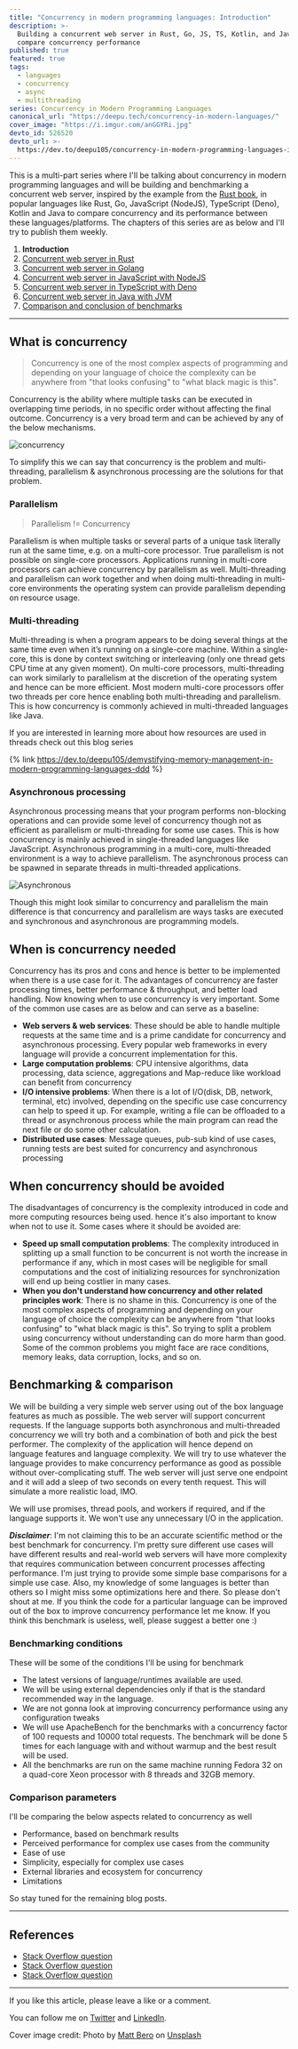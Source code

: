 ```yaml
---
title: "Concurrency in modern programming languages: Introduction"
description: >-
  Building a concurrent web server in Rust, Go, JS, TS, Kotlin, and Java to
  compare concurrency performance
published: true
featured: true
tags:
  - languages
  - concurrency
  - async
  - multithreading
series: Concurrency in Modern Programming Languages
canonical_url: "https://deepu.tech/concurrency-in-modern-languages/"
cover_image: "https://i.imgur.com/anGGYRi.jpg"
devto_id: 526520
devto_url: >-
  https://dev.to/deepu105/concurrency-in-modern-programming-languages-introduction-ckk
---
```


This is a multi-part series where I'll be talking about concurrency in modern programming languages and will be building and benchmarking a concurrent web server, inspired by the example from the [Rust book](https://doc.rust-lang.org/book/ch20-00-final-project-a-web-server.html), in popular languages like Rust, Go, JavaScript (NodeJS), TypeScript (Deno), Kotlin and Java to compare concurrency and its performance between these languages/platforms. The chapters of this series are as below and I'll try to publish them weekly.

1. **Introduction**
1. [Concurrent web server in Rust](https://deepu.tech/concurrency-in-modern-languages-rust/)
1. [Concurrent web server in Golang](https://deepu.tech/concurrency-in-modern-languages-go/)
1. [Concurrent web server in JavaScript with NodeJS](https://deepu.tech/concurrency-in-modern-languages-js/)
1. [Concurrent web server in TypeScript with Deno](https://deepu.tech/concurrency-in-modern-languages-ts/)
1. [Concurrent web server in Java with JVM](https://deepu.tech/concurrency-in-modern-languages-java/)
1. [Comparison and conclusion of benchmarks](https://deepu.tech/concurrency-in-modern-languages-final/)

---

## What is concurrency

> Concurrency is one of the most complex aspects of programming and depending on your language of choice the complexity can be anywhere from "that looks confusing" to "what black magic is this".

Concurrency is the ability where multiple tasks can be executed in overlapping time periods, in no specific order without affecting the final outcome. Concurrency is a very broad term and can be achieved by any of the below mechanisms.

![concurrency](https://i.imgur.com/glpIttD.jpeg)

To simplify this we can say that concurrency is the problem and multi-threading, parallelism & asynchronous processing are the solutions for that problem.

### Parallelism

> Parallelism != Concurrency

Parallelism is when multiple tasks or several parts of a unique task literally run at the same time, e.g. on a multi-core processor. True parallelism is not possible on single-core processors. Applications running in multi-core processors can achieve concurrency by parallelism as well. Multi-threading and parallelism can work together and when doing multi-threading in multi-core environments the operating system can provide parallelism depending on resource usage.

### Multi-threading

Multi-threading is when a program appears to be doing several things at the same time even when it’s running on a single-core machine. Within a single-core, this is done by context switching or interleaving (only one thread gets CPU time at any given moment). On multi-core processors, multi-threading can work similarly to parallelism at the discretion of the operating system and hence can be more efficient. Most modern multi-core processors offer two threads per core hence enabling both multi-threading and parallelism. This is how concurrency is commonly achieved in multi-threaded languages like Java.

If you are interested in learning more about how resources are used in threads check out this blog series

{% link https://dev.to/deepu105/demystifying-memory-management-in-modern-programming-languages-ddd %}

### Asynchronous processing

Asynchronous processing means that your program performs non-blocking operations and can provide some level of concurrency though not as efficient as parallelism or multi-threading for some use cases. This is how concurrency is mainly achieved in single-threaded languages like JavaScript. Asynchronous programming in a multi-core, multi-threaded environment is a way to achieve parallelism. The asynchronous process can be spawned in separate threads in multi-threaded applications.

![Asynchronous](https://i.imgur.com/uBvs9JJ.jpg)

Though this might look similar to concurrency and parallelism the main difference is that concurrency and parallelism are ways tasks are executed and synchronous and asynchronous are programming models.

## When is concurrency needed

Concurrency has its pros and cons and hence is better to be implemented when there is a use case for it. The advantages of concurrency are faster processing times, better performance & throughput, and better load handling. Now knowing when to use concurrency is very important. Some of the common use cases are as below and can serve as a baseline:

- **Web servers & web services**: These should be able to handle multiple requests at the same time and is a prime candidate for concurrency and asynchronous processing. Every popular web frameworks in every language will provide a concurrent implementation for this.
- **Large computation problems**: CPU intensive algorithms, data processing, data science, aggregations and Map-reduce like workload can benefit from concurrency
- **I/O intensive problems**: When there is a lot of I/O(disk, DB, network, terminal, etc) involved, depending on the specific use case concurrency can help to speed it up. For example, writing a file can be offloaded to a thread or asynchronous process while the main program can read the next file or do some other calculation.
- **Distributed use cases**: Message queues, pub-sub kind of use cases, running tests are best suited for concurrency and asynchronous processing

## When concurrency should be avoided

The disadvantages of concurrency is the complexity introduced in code and more computing resources being used. hence it's also important to know when not to use it. Some cases where it should be avoided are:

- **Speed up small computation problems**: The complexity introduced in splitting up a small function to be concurrent is not worth the increase in performance if any, which in most cases will be negligible for small computations and the cost of initializing resources for synchronization will end up being costlier in many cases.
- **When you don't understand how concurrency and other related principles work**: There is no shame in this. Concurrency is one of the most complex aspects of programming and depending on your language of choice the complexity can be anywhere from "that looks confusing" to "what black magic is this". So trying to split a problem using concurrency without understanding can do more harm than good. Some of the common problems you might face are race conditions, memory leaks, data corruption, locks, and so on.

## Benchmarking & comparison

We will be building a very simple web server using out of the box language features as much as possible. The web server will support concurrent requests. If the language supports both asynchronous and multi-threaded concurrency we will try both and a combination of both and pick the best performer. The complexity of the application will hence depend on language features and language complexity. We will try to use whatever the language provides to make concurrency performance as good as possible without over-complicating stuff. The web server will just serve one endpoint and it will add a sleep of two seconds on every tenth request. This will simulate a more realistic load, IMO.

We will use promises, thread pools, and workers if required, and if the language supports it. We won't use any unnecessary I/O in the application.

**_Disclaimer_**: I'm not claiming this to be an accurate scientific method or the best benchmark for concurrency. I'm pretty sure different use cases will have different results and real-world web servers will have more complexity that requires communication between concurrent processes affecting performance. I'm just trying to provide some simple base comparisons for a simple use case. Also, my knowledge of some languages is better than others so I might miss some optimizations here and there. So please don't shout at me. If you think the code for a particular language can be improved out of the box to improve concurrency performance let me know. If you think this benchmark is useless, well, please suggest a better one :)

### Benchmarking conditions

These will be some of the conditions I'll be using for benchmark

- The latest versions of language/runtimes available are used.
- We will be using external dependencies only if that is the standard recommended way in the language.
- We are not gonna look at improving concurrency performance using any configuration tweaks
- We will use ApacheBench for the benchmarks with a concurrency factor of 100 requests and 10000 total requests. The benchmark will be done 5 times for each language with and without warmup and the best result will be used.
- All the benchmarks are run on the same machine running Fedora 32 on a quad-core Xeon processor with 8 threads and 32GB memory.

### Comparison parameters

I'll be comparing the below aspects related to concurrency as well

- Performance, based on benchmark results
- Perceived performance for complex use cases from the community
- Ease of use
- Simplicity, especially for complex use cases
- External libraries and ecosystem for concurrency
- Limitations

So stay tuned for the remaining blog posts.

---

## References

- [Stack Overflow question](https://stackoverflow.com/questions/4844637/what-is-the-difference-between-concurrency-parallelism-and-asynchronous-methods)
- [Stack Overflow question](https://softwareengineering.stackexchange.com/questions/190719/the-difference-between-concurrent-and-parallel-execution)
- [Stack Overflow question](https://stackoverflow.com/questions/748175/asynchronous-vs-synchronous-execution-what-does-it-really-mean)

---

If you like this article, please leave a like or a comment.

You can follow me on [Twitter](https://twitter.com/deepu105) and [LinkedIn](https://www.linkedin.com/in/deepu05/).

Cover image credit: Photo by [Matt Bero](https://unsplash.com/@mbeero?utm_source=unsplash&utm_medium=referral&utm_content=creditCopyText) on [Unsplash](https://unsplash.com/s/photos/multitasking?utm_source=unsplash&utm_medium=referral&utm_content=creditCopyText)
